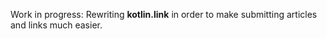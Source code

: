 <div class="github-widget" data-repo="KotlinBy/awesome-kotlin"></div>
<script async src="https://pagead2.googlesyndication.com/pagead/js/adsbygoogle.js"></script><ins class="adsbygoogle" style="display:block" data-ad-client="ca-pub-6890694312814945" data-ad-slot="5473692530" data-ad-format="auto"  data-full-width-responsive="true"></ins><script>(adsbygoogle = window.adsbygoogle || []).push({});</script>
<!-- To submit new resource use following form: [kotlin.link/submit](https://kotlin.link/submit) -->

Work in progress: Rewriting **kotlin.link** in order to make submitting articles and links much easier.
